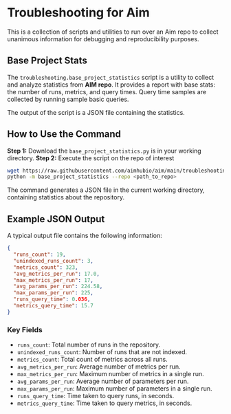 # Troubleshooting for Aim

This is a collection of scripts and utilities to run over an Aim repo to collect unanimous information for debugging and reproducibility purposes.

## Base Project Stats

The `troubleshooting.base_project_statistics` script is a utility to collect and analyze statistics from **AIM repo**.
It provides a report with base stats: the number of runs, metrics, and query times.
Query time samples are collected by running sample basic queries.

The output of the script is a JSON file containing the statistics.

## How to Use the Command

**Step 1:** Download the `base_project_statistics.py` is in your working directory.
**Step 2:** Execute the script on the repo of interest

```bash
wget https://raw.githubusercontent.com/aimhubio/aim/main/troubleshooting/base_project_statistics.py
python -m base_project_statistics --repo <path_to_repo>

```
The command generates a JSON file in the current working directory, containing statistics about the repository.

## Example JSON Output

A typical output file contains the following information:

```json
{
  "runs_count": 19,
  "unindexed_runs_count": 3,
  "metrics_count": 323,
  "avg_metrics_per_run": 17.0,
  "max_metrics_per_run": 17,
  "avg_params_per_run": 224.58,
  "max_params_per_run": 225,
  "runs_query_time": 0.036,
  "metrics_query_time": 15.7
}
```

### Key Fields

- `runs_count`: Total number of runs in the repository.
- `unindexed_runs_count`: Number of runs that are not indexed.
- `metrics_count`: Total count of metrics across all runs.
- `avg_metrics_per_run`: Average number of metrics per run.
- `max_metrics_per_run`: Maximum number of metrics in a single run.
- `avg_params_per_run`: Average number of parameters per run.
- `max_params_per_run`: Maximum number of parameters in a single run.
- `runs_query_time`: Time taken to query runs, in seconds.
- `metrics_query_time`: Time taken to query metrics, in seconds.
